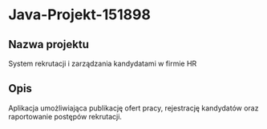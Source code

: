 # Java-Projekt-151898

## Nazwa projektu
System rekrutacji i zarządzania kandydatami w firmie HR

## Opis
Aplikacja umożliwiająca publikację ofert pracy, rejestrację kandydatów oraz raportowanie postępów rekrutacji.
